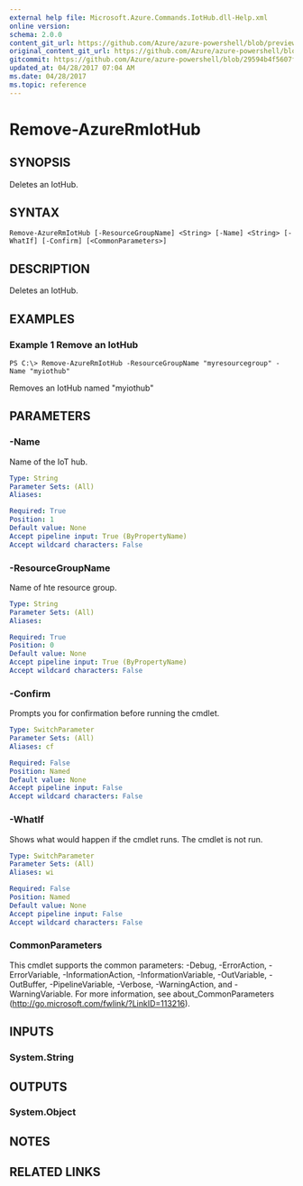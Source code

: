 ```yaml
---
external help file: Microsoft.Azure.Commands.IotHub.dll-Help.xml
online version:
schema: 2.0.0
content_git_url: https://github.com/Azure/azure-powershell/blob/preview/src/ResourceManager/IotHub/Commands.IotHub/help/Remove-AzureRmIotHub.md
original_content_git_url: https://github.com/Azure/azure-powershell/blob/preview/src/ResourceManager/IotHub/Commands.IotHub/help/Remove-AzureRmIotHub.md
gitcommit: https://github.com/Azure/azure-powershell/blob/29594b4f5607f73aec031896d1d7902e78edf8cf
updated_at: 04/28/2017 07:04 AM
ms.date: 04/28/2017
ms.topic: reference
---
```


# Remove-AzureRmIotHub

## SYNOPSIS
Deletes an IotHub.

## SYNTAX

```
Remove-AzureRmIotHub [-ResourceGroupName] <String> [-Name] <String> [-WhatIf] [-Confirm] [<CommonParameters>]
```

## DESCRIPTION
Deletes an IotHub.

## EXAMPLES

### Example 1 Remove an IotHub
```
PS C:\> Remove-AzureRmIotHub -ResourceGroupName "myresourcegroup" -Name "myiothub"
```

Removes an IotHub named "myiothub"

## PARAMETERS

### -Name
Name of the IoT hub.

```yaml
Type: String
Parameter Sets: (All)
Aliases: 

Required: True
Position: 1
Default value: None
Accept pipeline input: True (ByPropertyName)
Accept wildcard characters: False
```

### -ResourceGroupName
Name of hte resource group.

```yaml
Type: String
Parameter Sets: (All)
Aliases: 

Required: True
Position: 0
Default value: None
Accept pipeline input: True (ByPropertyName)
Accept wildcard characters: False
```

### -Confirm
Prompts you for confirmation before running the cmdlet.

```yaml
Type: SwitchParameter
Parameter Sets: (All)
Aliases: cf

Required: False
Position: Named
Default value: None
Accept pipeline input: False
Accept wildcard characters: False
```

### -WhatIf
Shows what would happen if the cmdlet runs. The cmdlet is not run.

```yaml
Type: SwitchParameter
Parameter Sets: (All)
Aliases: wi

Required: False
Position: Named
Default value: None
Accept pipeline input: False
Accept wildcard characters: False
```

### CommonParameters
This cmdlet supports the common parameters: -Debug, -ErrorAction, -ErrorVariable, -InformationAction, -InformationVariable, -OutVariable, -OutBuffer, -PipelineVariable, -Verbose, -WarningAction, and -WarningVariable. For more information, see about_CommonParameters (http://go.microsoft.com/fwlink/?LinkID=113216).

## INPUTS

### System.String

## OUTPUTS

### System.Object

## NOTES

## RELATED LINKS

